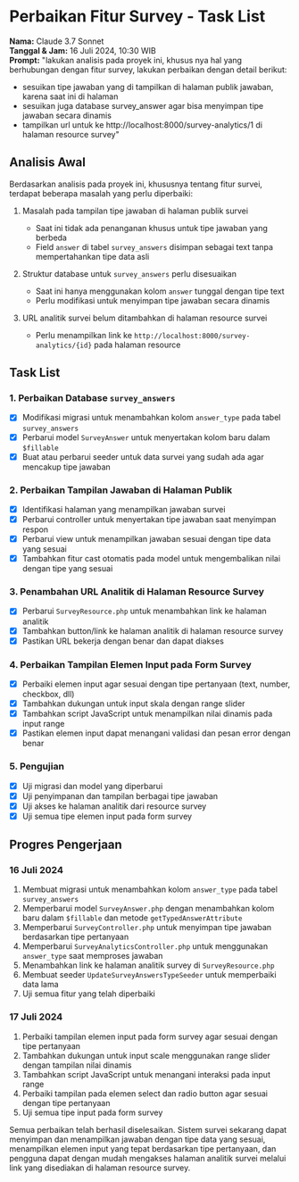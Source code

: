 # Perbaikan Fitur Survey - Task List

**Nama:** Claude 3.7 Sonnet  
**Tanggal & Jam:** 16 Juli 2024, 10:30 WIB  
**Prompt:** "lakukan analisis pada proyek ini, khusus nya hal yang berhubungan dengan fitur survey, lakukan perbaikan dengan detail berikut:

-   sesuikan tipe jawaban yang di tampilkan di halaman publik jawaban, karena saat ini di halaman
-   sesuikan juga database survey_answer agar bisa menyimpan tipe jawaban secara dinamis
-   tampilkan url untuk ke http://localhost:8000/survey-analytics/1 di halaman resource survey"

## Analisis Awal

Berdasarkan analisis pada proyek ini, khususnya tentang fitur survei, terdapat beberapa masalah yang perlu diperbaiki:

1. Masalah pada tampilan tipe jawaban di halaman publik survei

    - Saat ini tidak ada penanganan khusus untuk tipe jawaban yang berbeda
    - Field `answer` di tabel `survey_answers` disimpan sebagai text tanpa mempertahankan tipe data asli

2. Struktur database untuk `survey_answers` perlu disesuaikan

    - Saat ini hanya menggunakan kolom `answer` tunggal dengan tipe text
    - Perlu modifikasi untuk menyimpan tipe jawaban secara dinamis

3. URL analitik survei belum ditambahkan di halaman resource survei
    - Perlu menampilkan link ke `http://localhost:8000/survey-analytics/{id}` pada halaman resource

## Task List

### 1. Perbaikan Database `survey_answers`

-   [x] Modifikasi migrasi untuk menambahkan kolom `answer_type` pada tabel `survey_answers`
-   [x] Perbarui model `SurveyAnswer` untuk menyertakan kolom baru dalam `$fillable`
-   [x] Buat atau perbarui seeder untuk data survei yang sudah ada agar mencakup tipe jawaban

### 2. Perbaikan Tampilan Jawaban di Halaman Publik

-   [x] Identifikasi halaman yang menampilkan jawaban survei
-   [x] Perbarui controller untuk menyertakan tipe jawaban saat menyimpan respon
-   [x] Perbarui view untuk menampilkan jawaban sesuai dengan tipe data yang sesuai
-   [x] Tambahkan fitur cast otomatis pada model untuk mengembalikan nilai dengan tipe yang sesuai

### 3. Penambahan URL Analitik di Halaman Resource Survey

-   [x] Perbarui `SurveyResource.php` untuk menambahkan link ke halaman analitik
-   [x] Tambahkan button/link ke halaman analitik di halaman resource survey
-   [x] Pastikan URL bekerja dengan benar dan dapat diakses

### 4. Perbaikan Tampilan Elemen Input pada Form Survey

-   [x] Perbaiki elemen input agar sesuai dengan tipe pertanyaan (text, number, checkbox, dll)
-   [x] Tambahkan dukungan untuk input skala dengan range slider
-   [x] Tambahkan script JavaScript untuk menampilkan nilai dinamis pada input range
-   [x] Pastikan elemen input dapat menangani validasi dan pesan error dengan benar

### 5. Pengujian

-   [x] Uji migrasi dan model yang diperbarui
-   [x] Uji penyimpanan dan tampilan berbagai tipe jawaban
-   [x] Uji akses ke halaman analitik dari resource survey
-   [x] Uji semua tipe elemen input pada form survey

## Progres Pengerjaan

### 16 Juli 2024

1. Membuat migrasi untuk menambahkan kolom `answer_type` pada tabel `survey_answers`
2. Memperbarui model `SurveyAnswer.php` dengan menambahkan kolom baru dalam `$fillable` dan metode `getTypedAnswerAttribute`
3. Memperbarui `SurveyController.php` untuk menyimpan tipe jawaban berdasarkan tipe pertanyaan
4. Memperbarui `SurveyAnalyticsController.php` untuk menggunakan `answer_type` saat memproses jawaban
5. Menambahkan link ke halaman analitik survey di `SurveyResource.php`
6. Membuat seeder `UpdateSurveyAnswersTypeSeeder` untuk memperbaiki data lama
7. Uji semua fitur yang telah diperbaiki

### 17 Juli 2024

1. Perbaiki tampilan elemen input pada form survey agar sesuai dengan tipe pertanyaan
2. Tambahkan dukungan untuk input scale menggunakan range slider dengan tampilan nilai dinamis
3. Tambahkan script JavaScript untuk menangani interaksi pada input range
4. Perbaiki tampilan pada elemen select dan radio button agar sesuai dengan tipe pertanyaan
5. Uji semua tipe input pada form survey

Semua perbaikan telah berhasil diselesaikan. Sistem survei sekarang dapat menyimpan dan menampilkan jawaban dengan tipe data yang sesuai, menampilkan elemen input yang tepat berdasarkan tipe pertanyaan, dan pengguna dapat dengan mudah mengakses halaman analitik survei melalui link yang disediakan di halaman resource survey.
